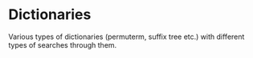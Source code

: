 # Dictionaries

Various types of dictionaries (permuterm, suffix tree etc.) with different types of searches through them.
